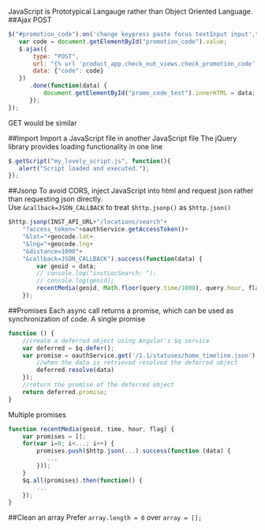 JavaScript is Prototypical Langauge rather than Object Oriented Language.
##Ajax
POST
```javascript
$("#promotion_code").on('change keypress paste focus textInput input',function(){
   var code = document.getElementById("promotion_code").value;
   $.ajax({
       type: "POST",
       url: "{% url 'product_app.check_out_views.check_promotion_code' %}",
       data: {"code": code}
   })
      .done(function(data) {
          document.getElementById("promo_code_test").innerHTML = data;
      });
});
```

GET would be similar

##Import
Import a JavaScript file in another JavaScript file
The jQuery library provides loading functionality in one line

```javascript
$.getScript("my_lovely_script.js", function(){
   alert("Script loaded and executed.");
});
```

##Jsonp
To avoid CORS, inject JavaScript into html and request json rather than requesting json directly.  
Use `&callback=JSON_CALLBACK` to treat `$http.jsonp()` as `$http.json()`
```javascript
$http.jsonp(INST_API_URL+"/locations/search"+
    "?access_token="+oauthService.getAccessToken()+
    "&lat="+geocode.lat+
    "&lng="+geocode.lng+
    "&distance=1000"+
    "&callback=JSON_CALLBACK").success(function(data) {
        var geoid = data;
        // console.log("instLocSearch: ");
        // console.log(geoid);
        recentMedia(geoid, Math.floor(query.time/1000), query.hour, flag);  // UNIX stamp
    });
```

##Promises
Each async call returns a promise, which can be used as synchronization of code.
A single promise
```javascript
function () {
    //create a deferred object using Angular's $q service
    var deferred = $q.defer();
    var promise = oauthService.get('/1.1/statuses/home_timeline.json').done(function(data) {
        //when the data is retrieved resolved the deferred object
        deferred.resolve(data)
    });
    //return the promise of the deferred object
    return deferred.promise;
}
```

Multiple promises
```javascript
function recentMedia(geoid, time, hour, flag) {
    var promises = [];
    for(var i=0; i<...; i++) {
        promises.push($http.json(...).success(function (data) {
           ...
        }));
    }
    $q.all(promises).then(function() {
        ...
    });
}
```

##Clean an array
Prefer `array.length = 0` over `array = [];`